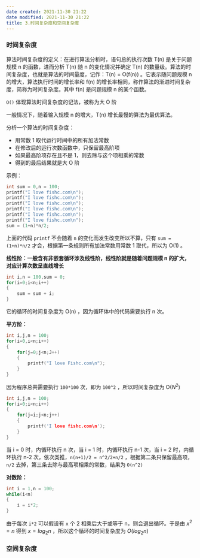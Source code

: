 ```yaml
---
date created: 2021-11-30 21:22
date modified: 2021-11-30 21:22
title: 3.时间复杂度和空间复杂度
---
```

### 时间复杂度

算法时间复杂度的定义：在进行算法分析时，语句总的执行次数 T(n) 是关于问题规模 n 的函数，进而分析 T(n) 随 n 的变化情况并确定 T(n) 的数量级。算法的时间复杂度，也就是算法的时间量度，记作：T(n) = O(f(n)) 。它表示随问题规模 n 的增大，算法执行时间的增长率和 f(n) 的增长率相同，称作算法的渐进时间复杂度，简称为时间复杂度。其中 f(n) 是问题规模 n 的某个函数。

`O()` 体现算法时间复杂度的记法，被称为大 O 阶

一般情况下，随着输入规模 n 的增大，T(n) 增长最慢的算法为最优算法。

分析一个算法的时间复杂度：

- 用常数 1 取代运行时间中的所有加法常数
- 在修改后的运行次数函数中，只保留最高阶项
- 如果最高阶项存在且不是 1，则去除与这个项相乘的常数
- 得到的最后结果就是大 O 阶

示例：

```c
int sum = 0,n = 100;
printf("I love fishc.com\n");
printf("I love fishc.com\n");
printf("I love fishc.com\n");
printf("I love fishc.com\n");
printf("I love fishc.com\n");
printf("I love fishc.com\n");
sum = (1+n)*n/2;
```

上面的代码 `printf` 不会随着 `n` 的变化而发生改变所以不算，只有 `sum = (1+n)*n/2` 才会，根据第一条规则所有加法常数用常数 1 取代，所以为 O(1) 。

**线性阶：一般含有非嵌套循环涉及线性阶，线性阶就是随着问题规模 n 的扩大，对应计算次数呈直线增长**

```c
int i,n = 100,sum = 0;
for(i=0;i<n;i++)
{
    sum = sum + i;
}
```

它的循环的时间复杂度为 O(n) ，因为循环体中的代码需要执行 n 次。

**平方阶：**

```c
int i,j,n = 100;
for(i=0,i<n;i++)
{
    for(j=0;j<n;J++)
    {
        printf("I love Fishc.com\n");
    }
}
```

因为程序总共需要执行 `100*100` 次，即为 `100^2` ，所以时间复杂度为 O($N^2$)

```c
int i,j,n = 100;
for(i=0;i<n;i++)
{
    for(j=i;j<n;j++)
    {
        printf('I love fishc.com\n');
    }
}
```

当 i = 0 时，内循环执行 n 次，当 i = 1 时，内循环执行 n-1 次，当 i = 2 时，内循环执行 n-2 次，依次类推，`n(n+1)/2 = n^2/2+n/2` ，根据第二条只保留最高项，`n/2` 去掉，第三条去除与最高项相乘的常数，结果为 `O(n^2)`

**对数阶：**

```c
int i = 1,n = 100;
while(i<n)
{
    i = i*2;
}
```

由于每次 `i*2` 可以假设有 `x` 个 2 相乘后大于或等于 n，则会退出循环。于是由 $x^2 =  n$ 得到 $x = log_2n$ ，所以这个循环的时间复杂度为 $O(log_2n)$ 



### 空间复杂度

